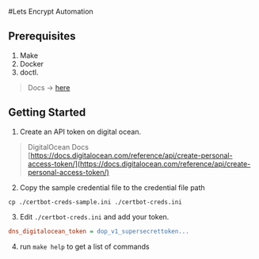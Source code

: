 #Lets Encrypt Automation

## Prerequisites

1. Make
2. Docker
3. doctl. 
> Docs -> [here](https://docs.digitalocean.com/reference/doctl/how-to/install/)

## Getting Started

1. Create an API token on digital ocean. 
> DigitalOcean Docs [https://docs.digitalocean.com/reference/api/create-personal-access-token/](https://docs.digitalocean.com/reference/api/create-personal-access-token/)

2. Copy the sample credential file to the credential file path

`cp ./certbot-creds-sample.ini ./certbot-creds.ini` 

3. Edit `./certbot-creds.ini` and add your token.

```ini
dns_digitalocean_token = dop_v1_supersecrettoken...
```

4. run `make help` to get a list of commands

